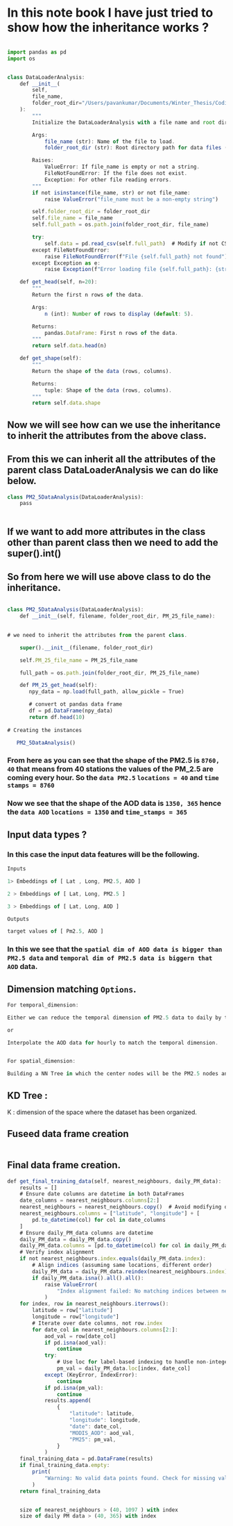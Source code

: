 # In this note book I have just tried to show how the inheritance works ?

```js

import pandas as pd
import os


class DataLoaderAnalysis:
    def __init__(
        self,
        file_name,
        folder_root_dir="/Users/pavankumar/Documents/Winter_Thesis/Coding_Learning/Thesis/src/data/data_files",
    ):
        """
        Initialize the DataLoaderAnalysis with a file name and root directory.

        Args:
            file_name (str): Name of the file to load.
            folder_root_dir (str): Root directory path for data files (default: MODIS_AOD path).

        Raises:
            ValueError: If file_name is empty or not a string.
            FileNotFoundError: If the file does not exist.
            Exception: For other file reading errors.
        """
        if not isinstance(file_name, str) or not file_name:
            raise ValueError("file_name must be a non-empty string")

        self.folder_root_dir = folder_root_dir
        self.file_name = file_name
        self.full_path = os.path.join(folder_root_dir, file_name)

        try:
            self.data = pd.read_csv(self.full_path)  # Modify if not CSV
        except FileNotFoundError:
            raise FileNotFoundError(f"File {self.full_path} not found")
        except Exception as e:
            raise Exception(f"Error loading file {self.full_path}: {str(e)}")

    def get_head(self, n=20):
        """
        Return the first n rows of the data.

        Args:
            n (int): Number of rows to display (default: 5).

        Returns:
            pandas.DataFrame: First n rows of the data.
        """
        return self.data.head(n)

    def get_shape(self):
        """
        Return the shape of the data (rows, columns).

        Returns:
            tuple: Shape of the data (rows, columns).
        """
        return self.data.shape

```

## Now we will see how can we use the inheritance to inherit the attributes from the above class. 

## From this we can inherit all the attributes of the parent class DataLoaderAnalysis we can do like below.

```js
class PM2_5DataAnalysis(DataLoaderAnalysis):
    pass
    
```

## If we want to add more attributes in the class other than parent class then we need to add the super().__int__()

## So from here we will use above class to do the inheritance.

```js 

class PM2_5DataAnalysis(DataLoaderAnalysis):
    def __init__(self, filename, folder_root_dir, PM_25_file_name):
    

# we need to inherit the attributes from the parent class. 

    super().__init__(filename, folder_root_dir)

    self.PM_25_file_name = PM_25_file_name

    full_path = os.path.join(folder_root_dir, PM_25_file_name)

    def PM_25_get_head(self):
       npy_data = np.load(full_path, allow_pickle = True)

       # convert ot pandas data frame 
       df = pd.DataFrame(npy_data)
       return df.head(10)
    
# Creating the instances 

   PM2_5DataAnalysis()

```

### From here as you can see that the shape of the PM2.5 is `8760, 40` that means from 40 stations the values of the PM_2.5 are coming every hour. So the `data PM2.5` `locations = 40` and `time stamps = 8760` 


### Now we see that the shape of the AOD data is `1350, 365`  hence the `data AOD` `locations = 1350` and `time_stamps = 365` 


## Input data types ?

### In this case the input data features will be the following. 

```js
Inputs 

1> Embeddings of [ Lat , Long, PM2.5, AOD ]

2 > Embeddings of [ Lat, Long, PM2.5 ]

3 > Embeddings of [ Lat, Long, AOD ]

Outputs 

target values of [ Pm2.5, AOD ] 

```

### In this we see that the `spatial dim of AOD data is bigger than PM2.5 data` and `temporal dim of PM2.5 data is biggern that AOD` data.


## Dimension matching `Options`.

```js
For temporal_dimension: 

Either we can reduce the temporal dimension of PM2.5 data to daily by taking the average of the PM2.5 data.

or 

Interpolate the AOD data for hourly to match the temporal dimension.


For spatial_dimension:

Building a NN Tree in which the center nodes will be the PM2.5 nodes and surrounding nodes will be AOD nodes. 


```

## KD Tree :

K : dimension of the space where the dataset has been organized.


## Fuseed data frame creation 

```js


```

## Final data frame creation.

```js
def get_final_training_data(self, nearest_neighbours, daily_PM_data):
    results = []
    # Ensure date columns are datetime in both DataFrames
    date_columns = nearest_neighbours.columns[2:]
    nearest_neighbours = nearest_neighbours.copy()  # Avoid modifying original
    nearest_neighbours.columns = ["latitude", "longitude"] + [
        pd.to_datetime(col) for col in date_columns
    ]
    # Ensure daily_PM_data columns are datetime
    daily_PM_data = daily_PM_data.copy()
    daily_PM_data.columns = [pd.to_datetime(col) for col in daily_PM_data.columns]
    # Verify index alignment
    if not nearest_neighbours.index.equals(daily_PM_data.index):
        # Align indices (assuming same locations, different order)
        daily_PM_data = daily_PM_data.reindex(nearest_neighbours.index)
        if daily_PM_data.isna().all().all():
            raise ValueError(
                "Index alignment failed: No matching indices between nearest_neighbours and daily_PM_data"
            )
    for index, row in nearest_neighbours.iterrows():
        latitude = row["latitude"]
        longitude = row["longitude"]
        # Iterate over date columns, not row.index
        for date_col in nearest_neighbours.columns[2:]:
            aod_val = row[date_col]
            if pd.isna(aod_val):
                continue
            try:
                # Use loc for label-based indexing to handle non-integer indices
                pm_val = daily_PM_data.loc[index, date_col]
            except (KeyError, IndexError):
                continue
            if pd.isna(pm_val):
                continue
            results.append(
                {
                    "latitude": latitude,
                    "longitude": longitude,
                    "date": date_col,
                    "MODIS_AOD": aod_val,
                    "PM25": pm_val,
                }
            )
    final_training_data = pd.DataFrame(results)
    if final_training_data.empty:
        print(
            "Warning: No valid data points found. Check for missing values or index/column mismatches."
        )
    return final_training_data


    size of nearest_neighbours > (40, 1097 ) with index
    size of daily PM data > (40, 365) with index 

```